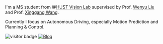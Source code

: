 <!-- <img align="right" src="https://github-readme-stats.vercel.app/api?username=rb93dett&show_icons=true"> -->

I'm a MS student from @[HUST Vision Lab](https://github.com/hustvl) supervised by Prof. [Wenyu Liu](http://eic.hust.edu.cn/professor/liuwenyu/) and Prof. [Xinggang Wang](https://xwcv.github.io/).

Currently I focus on Autonomous Driving, especially Motion Prediction and Planning & Control.

<p align="left">
  <a>
      <img src="https://visitor-badge.glitch.me/badge?page_id=rb93dett.rb93dett" alt="visitor badge"/>
  </a>
  <a href="https://www.cnblogs.com/rb26dett">
      <img alt="Blog" src="https://img.shields.io/badge/Blog-%40rb93dett-red" />
    </a>
</p>


